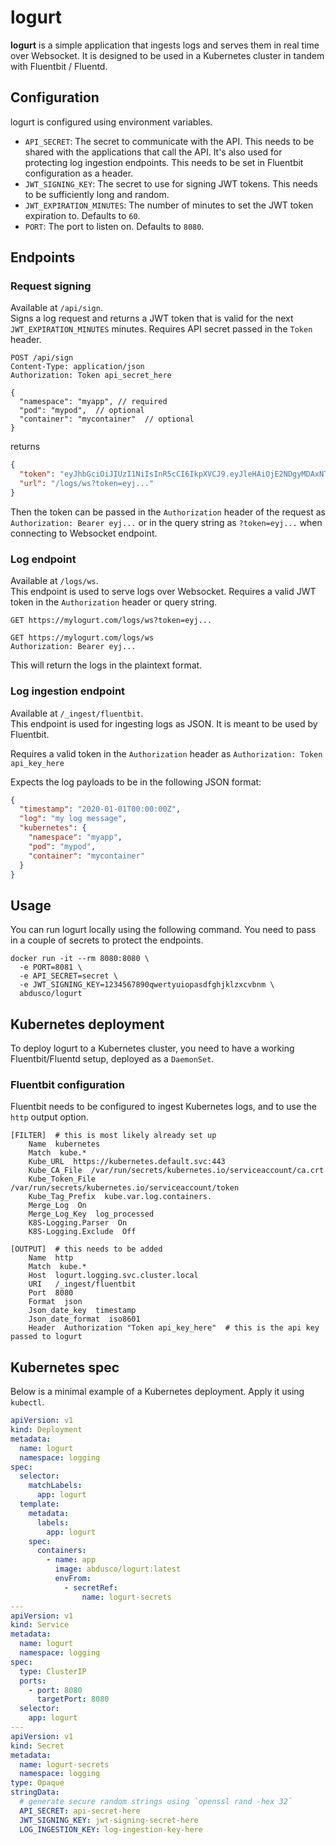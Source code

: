 # logurt

**logurt** is a simple application that ingests logs and serves them in real time over Websocket.
It is designed to be used in a Kubernetes cluster in tandem with Fluentbit / Fluentd.

## Configuration

logurt is configured using environment variables.

- `API_SECRET`: The secret to communicate with the API. This needs to be shared with the applications that call the API.
  It's also used for protecting log ingestion endpoints. This needs to be set in Fluentbit
  configuration as a header.
- `JWT_SIGNING_KEY`: The secret to use for signing JWT tokens. This needs to be sufficiently long and random.
- `JWT_EXPIRATION_MINUTES`: The number of minutes to set the JWT token expiration to. Defaults to `60`.
- `PORT`: The port to listen on. Defaults to `8080`.

## Endpoints

### Request signing

Available at `/api/sign`.  
Signs a log request and returns a JWT token that is valid for the next `JWT_EXPIRATION_MINUTES` minutes.
Requires API secret passed in the `Token` header.

```http request
POST /api/sign
Content-Type: application/json
Authorization: Token api_secret_here

{
  "namespace": "myapp", // required
  "pod": "mypod",  // optional
  "container": "mycontainer"  // optional
}
```

returns

```json
{
  "token": "eyJhbGciOiJIUzI1NiIsInR5cCI6IkpXVCJ9.eyJleHAiOjE2NDgyMDAxNTUsIm5hbWVzcGFjZSI6Im5zIiwicG9kIjoid2ViIiwiY29udGFpbmVyIjoiIn0.-NNQN-zs_vYttHYcMtjecv7id-JHs1fZ6cWr0vj_Zso",
  "url": "/logs/ws?token=eyj..."
}
```

Then the token can be passed in the `Authorization` header of the request as `Authorization: Bearer eyj...`
or in the query string as `?token=eyj...` when connecting to Websocket endpoint.

### Log endpoint

Available at `/logs/ws`.  
This endpoint is used to serve logs over Websocket.
Requires a valid JWT token in the `Authorization` header or query string.

```
GET https://mylogurt.com/logs/ws?token=eyj...
```

```
GET https://mylogurt.com/logs/ws
Authorization: Bearer eyj...
```

This will return the logs in the plaintext format.

### Log ingestion endpoint

Available at `/_ingest/fluentbit`.    
This endpoint is used for ingesting logs as JSON. It is meant to be used by Fluentbit.

Requires a valid token in the `Authorization` header as `Authorization: Token api_key_here`

Expects the log payloads to be in the following JSON format:

```json
{
  "timestamp": "2020-01-01T00:00:00Z",
  "log": "my log message",
  "kubernetes": {
    "namespace": "myapp",
    "pod": "mypod",
    "container": "mycontainer"
  }
}
```

## Usage

You can run logurt locally using the following command. You need to pass in a couple of secrets
to protect the endpoints.

```shell
docker run -it --rm 8080:8080 \
  -e PORT=8081 \
  -e API_SECRET=secret \
  -e JWT_SIGNING_KEY=1234567890qwertyuiopasdfghjklzxcvbnm \
  abdusco/logurt
```

## Kubernetes deployment

To deploy logurt to a Kubernetes cluster, you need to have a working Fluentbit/Fluentd setup, deployed as a `DaemonSet`.

### Fluentbit configuration

Fluentbit needs to be configured to ingest Kubernetes logs, and to use the `http` output option.

```
[FILTER]  # this is most likely already set up
    Name  kubernetes
    Match  kube.*
    Kube_URL  https://kubernetes.default.svc:443
    Kube_CA_File  /var/run/secrets/kubernetes.io/serviceaccount/ca.crt
    Kube_Token_File  /var/run/secrets/kubernetes.io/serviceaccount/token
    Kube_Tag_Prefix  kube.var.log.containers.
    Merge_Log  On
    Merge_Log_Key  log_processed
    K8S-Logging.Parser  On
    K8S-Logging.Exclude  Off

[OUTPUT]  # this needs to be added
    Name  http
    Match  kube.*
    Host  logurt.logging.svc.cluster.local
    URI   /_ingest/fluentbit
    Port  8080
    Format  json
    Json_date_key  timestamp
    Json_date_format  iso8601
    Header  Authorization "Token api_key_here"  # this is the api key passed to logurt
```

## Kubernetes spec

Below is a minimal example of a Kubernetes deployment. Apply it using `kubectl`.

```yaml
apiVersion: v1
kind: Deployment
metadata:
  name: logurt
  namespace: logging
spec:
  selector:
    matchLabels:
      app: logurt
  template:
    metadata:
      labels:
        app: logurt
    spec:
      containers:
        - name: app
          image: abdusco/logurt:latest
          envFrom:
            - secretRef:
                name: logurt-secrets
---
apiVersion: v1
kind: Service
metadata:
  name: logurt
  namespace: logging
spec:
  type: ClusterIP
  ports:
    - port: 8080
      targetPort: 8080
  selector:
    app: logurt
---
apiVersion: v1
kind: Secret
metadata:
  name: logurt-secrets
  namespace: logging
type: Opaque
stringData:
  # generate secure random strings using `openssl rand -hex 32`
  API_SECRET: api-secret-here
  JWT_SIGNING_KEY: jwt-signing-secret-here
  LOG_INGESTION_KEY: log-ingestion-key-here
```
